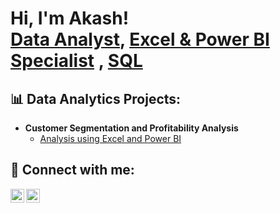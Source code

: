 <h1>Hi, I'm Akash! <br />
<a href="https://github.com/akashdata">Data Analyst</a>, 
<a href="https://www.linkedin.com/in/akashchavan1/">Excel & Power BI Specialist</a> , 
<a href="https://www.youtube.com/@AK_ONDATA">SQL</a>
</h1>

<h2>📊 Data Analytics Projects:</h2>

- <b>Customer Segmentation and Profitability Analysis</b>
  - [Analysis using Excel and Power BI](https://github.com/akashdata/Customer-Segmentation)




<h2> 🤝 Connect with me:</h2>

[<img align="left" alt="Akash | Twitter" width="22px" src="https://cdn.jsdelivr.net/npm/simple-icons@v3/icons/twitter.svg" />][twitter]
[<img align="left" alt="Akash | LinkedIn" width="22px" src="https://cdn.jsdelivr.net/npm/simple-icons@v3/icons/linkedin.svg" />][linkedin]

[twitter]: https://x.com/DataByAkash
[linkedin]: https://www.linkedin.com/in/akashchavan1/
